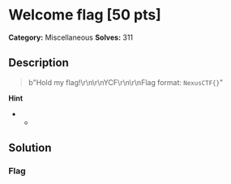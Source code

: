 # Welcome flag [50 pts]

**Category:** Miscellaneous
**Solves:** 311

## Description
>b"Hold my flag!\r\n\r\nYCF\r\n\r\nFlag format: `NexusCTF{}`"

**Hint**
* -

## Solution

### Flag

